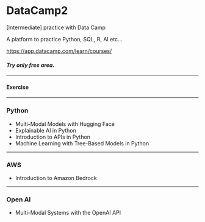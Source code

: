 # DataCamp2
[Intermediate] practice with Data Camp

A platform to practice Python, SQL, R, AI etc...

https://app.datacamp.com/learn/courses/


#### *Try only free area.*
---
#### Exercise　　
---
### Python
* Multi-Modal Models with Hugging Face
* Explainable AI in Python
* Introduction to APIs in Python
* Machine Learning with Tree-Based Models in Python

---
### AWS
* Introduction to Amazon Bedrock


---
### Open AI
* Multi-Modal Systems with the OpenAI API
